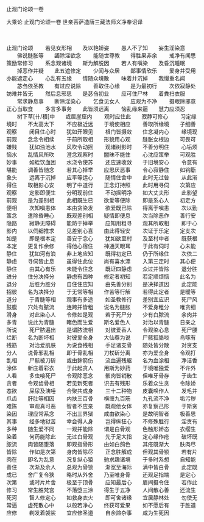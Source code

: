止观门论颂一卷


大乘论
止观门论颂一卷
世亲菩萨造唐三藏法师义净奉诏译


　　

止观门论颂
　　若见女形相　　及以艳娇姿
　　愚人不了知　　妄生淫染意
　　佛说膖胀等　　蠲除淫欲念
　　能随世尊教　　得胜果非余
　　戒净有闻思　　策励常修习
　　系念观诸境　　斯为解脱因
　　若人有嗔染　　及昏沉睡眠
　　掉恶作并疑　　此五遮修定
　　少闻与众居　　鄙事情欣乐
　　爱身并受用　　亦能遮定心
　　心乱有五缘　　情随众境散
　　味着并沉掉　　我慢重名闻
　　苾刍依圣教　　有过应说除
　　善取住心缘　　是为最初行
　　次依寂静处　　妨难并皆无
　　然后息邪思　　是苾刍初业
　　应可住尸林　　着粪扫衣服
　　常求静息事　　断除淫染心
　　乞食见女人　　应观为不净
　　摄眼除邪意　　正心当取食
　　多言多事务　　此皆须远离
　　恼乱缘来逼　　慧力应须忍
　　树下草[卄/積]中　　或居崖窟内
　　观时应住此　　寂静可修心
　　习定缘境时　　不太高太下
　　不应极近远　　于境使相应
　　善取所缘境　　子细善观察
　　闭目住心时　　犹如开眼见
　　根门皆摄敛　　住念凝内心
　　缘境现前观　　念念令相续
　　于前所取相　　形貌用心观
　　膖胀女根边　　可畏可嫌贱
　　犹如浊池水　　风吹令动摇
　　观诸树影时　　不善分明住
　　心垢烦恼水　　乱情风所吹
　　澄念观察时　　闇昧不能住
　　心沈应策举　　可观胜妙事
　　如蛭饮血困　　水浇令使苏
　　还应速收敛　　于旧境安心
　　令意有堪能　　调善皆随念
　　若其心掉举　　应思厌恶事
　　令心寂静住　　如钩斸象头
　　远离于沉掉　　应平等运心
　　随情住舍中　　此时无过咎
　　从此渐得住　　取相影心安
　　明了中道行　　正念灯持照
　　此时用寻伺　　次第应观察
　　定影即便生　　分明现前住
　　不动摇明净　　如大丈夫形
　　此影望前观　　是为差别相
　　此相既生已　　欲爱等便除
　　即是系心人　　初定方便相
　　次知嗔恚体　　本由贪染发
　　欲爱既已除　　得离于嗔恚
　　次以勤策念　　遣除昏睡心
　　既观差别相　　疑情即便息
　　次当除恶作　　善行安隐路
　　寂静无障碍　　能防于掉举
　　应知用粗寻　　观其所取相
　　即于心影内　　以伺细推求
　　见差别心喜　　由此得轻安
　　次证于乐定　　定支次如是
　　即是根本定　　善安于念心
　　犹如欲至村　　及至村中者
　　既获根本定　　更复作余修
　　得他心宿住　　神通天眼耳
　　于此有伺时　　心未能静住
　　犹如河有浪　　非上地应知
　　既得初定已　　仍于所缘住
　　次依二静虑　　寻伺皆止息
　　虽得住此位　　尚有喜水漂
　　入第三定时　　其心便静住
　　由其心有乐　　未能令住念
　　既证四静虑　　众过并皆除
　　退分胜进分　　住分决择分
　　静虑有四种　　修定者初知
　　若定顺烦恼　　此名为退分
　　后胜为胜分　　自住住应知
　　由先善分别　　是决择道因
　　此定能招彼　　名为决择分
　　于无常等相　　作苦等行解
　　若得此定者　　是暖等道分
　　于青膖等相　　观事有多途
　　如圣教修行　　差别宜应识
　　死尸风鼓腹　　穴处有脓流
　　连跨并皆粗　　说名为膖胀
　　不爱身粗分　　唯贪细滑身
　　对此染心人　　令修如是观
　　若于死尸分　　少有白脓流
　　余肉并多青　　说此为青膖
　　睹色而生爱　　斯名爱色人
　　对治以青膖　　日亲之所说
　　死尸脓遍出　　是谓脓流相
　　对彼爱香人　　令观染心息
　　死尸腰烂断　　名为断坏相
　　对彼爱全身　　大仙尊为说
　　尸骸狐貉啖　　鸟啄有残筋
　　对治爱肌肤　　为说食残相
　　手足诸支骨　　随处皆分散
　　对贪支分人　　说骨邪乱相
　　即于骨乱相　　刀杖斫分离
　　亦为爱全身　　令观打乱相
　　尸骸被刀斫　　或由鉾箭伤
　　流血遍残躯　　名为血涂相
　　净洁香涂体　　新庄着彩衣
　　于此起贪人　　用斯为妙药
　　于境唯独爱　　不许外人看
　　多虫唼死尸　　令观除恶念
　　骸肉皆销散　　但唯牙骨存
　　于齿生贪者　　令观齿骨相
　　若见新死者　　识去有残形
　　乐着众生贪　　令除娇态欲
　　屎尿及洟唾　　合聚共成身
　　三十二种物　　皮囊唤作人
　　发毛并爪齿　　肝肚等相因
　　内扶三百骨　　横缠九百筋
　　九孔流不净　　垢污秽难陈
　　审观真可恶　　智者不应亲
　　既观他女体　　亦复察己形
　　于斯贪染因　　理应常系念
　　不出三界狱　　咸由欲染心
　　是故明智者　　极善思其事
　　经多地狱苦　　幸会得人身
　　岂得纵狂心　　不修殊胜行
　　淫贪有多种　　随生爱不同
　　一观并能除　　谓是白骨观
　　色触形娇态　　衣缨生染着
　　何药能除此　　无过白骨观
　　先于足大指　　定心缘作疮
　　破坏既脓流　　肉皆随堕落
　　即观指骨形　　由如白鸽色
　　其疮既渐大　　肤肉尽皆除
　　作如是次第　　身肉皆除尽
　　正念胜解成　　但观其骨锁
　　若有片肉在　　即名为乱意
　　况复纵心猿　　驰求趣诸境
　　于多时系想　　自知能善住
　　次渐及余人　　总观为骨锁
　　渐宽至海际　　满中皆白骨
　　此定既成已　　舍广复令狭
　　略时从外舍　　乃至唯身骨
　　还观足指端　　是定心次第
　　或时片片舍　　极至于顶骨
　　应知最后心　　眉间摄令住
　　若作此修习　　常生胜梵宫
　　不落堕三涂　　得生于五净
　　人间散心善　　还流生死河
　　智人修定心　　如救身衣火
　　即可舍诸缘　　宜居静林处
　　勿使无常逼　　虚死散心中
　　以般若净心　　终获可爱果
　　如不愿后有　　于胜道应修
　　剃发着袈裟　　宜应修圣道
　　自余諠杂事　　咸为生死因

 
